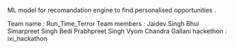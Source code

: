 ML model for recomandation engine to find personalised opportunities .

Team name : Run_Time_Terror
Team members : Jaidev Singh Bhui
               Simarpreet Singh Bedi
               Prabhpreet Singh
               Vyom Chandra Gallani
hackethon : ixi_hackathon

 
               
